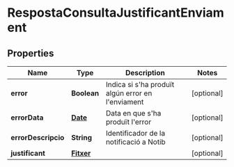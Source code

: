 # RespostaConsultaJustificantEnviament

## Properties
Name | Type | Description | Notes
------------ | ------------- | ------------- | -------------
**error** | **Boolean** | Indica si s&#x27;ha produït algún error en l&#x27;enviament |  [optional]
**errorData** | [**Date**](Date.md) | Data en que s&#x27;ha produït l&#x27;error |  [optional]
**errorDescripcio** | **String** | Identificador de la notificació a Notib |  [optional]
**justificant** | [**Fitxer**](Fitxer.md) |  |  [optional]
